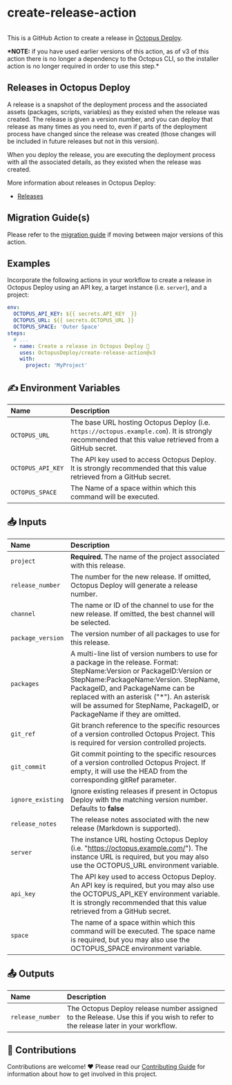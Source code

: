 # create-release-action

<img alt= "" src="https://github.com/OctopusDeploy/create-release-action/raw/main/assets/github-actions-octopus.png" />

This is a GitHub Action to create a release in [Octopus Deploy](https://octopus.com/).

**\*NOTE:** if you have used earlier versions of this action, as of v3 of this action there is no longer a dependency to the Octopus CLI, so the installer action is no longer required in order to use this step.\*

## Releases in Octopus Deploy

A release is a snapshot of the deployment process and the associated assets (packages, scripts, variables) as they existed when the release was created. The release is given a version number, and you can deploy that release as many times as you need to, even if parts of the deployment process have changed since the release was created (those changes will be included in future releases but not in this version).

When you deploy the release, you are executing the deployment process with all the associated details, as they existed when the release was created.

More information about releases in Octopus Deploy:

- [Releases](https://octopus.com/docs/releases)

## Migration Guide(s)

Please refer to the [migration guide](migration-guide.md) if moving between major versions of this action.

## Examples

Incorporate the following actions in your workflow to create a release in Octopus Deploy using an API key, a target instance (i.e. `server`), and a project:

```yml
env:
  OCTOPUS_API_KEY: ${{ secrets.API_KEY  }}
  OCTOPUS_URL: ${{ secrets.OCTOPUS_URL }}
  OCTOPUS_SPACE: 'Outer Space'
steps:
  # ...
  - name: Create a release in Octopus Deploy 🐙
    uses: OctopusDeploy/create-release-action@v3
    with:
      project: 'MyProject'
```

## ✍️ Environment Variables

| Name              | Description                                                                                                                                          |
| :---------------- | :--------------------------------------------------------------------------------------------------------------------------------------------------- |
| `OCTOPUS_URL`     | The base URL hosting Octopus Deploy (i.e. `https://octopus.example.com`). It is strongly recommended that this value retrieved from a GitHub secret. |
| `OCTOPUS_API_KEY` | The API key used to access Octopus Deploy. It is strongly recommended that this value retrieved from a GitHub secret.                                |
| `OCTOPUS_SPACE`   | The Name of a space within which this command will be executed.                                                                                      |

## 📥 Inputs

| Name              | Description                                                                                                                                                                                                                                                                                                                     |
| :---------------- | :------------------------------------------------------------------------------------------------------------------------------------------------------------------------------------------------------------------------------------------------------------------------------------------------------------------------------ |
| `project`         | **Required.** The name of the project associated with this release.                                                                                                                                                                                                                                                       |
| `release_number`  | The number for the new release. If omitted, Octopus Deploy will generate a release number.                                                                                                                                                                                                                                      |
| `channel`         | The name or ID of the channel to use for the new release. If omitted, the best channel will be selected.                                                                                                                                                                                                                        |
| `package_version` | The version number of all packages to use for this release.                                                                                                                                                                                                                                                                     |
| `packages`        | A multi-line list of version numbers to use for a package in the release. Format: StepName:Version or PackageID:Version or StepName:PackageName:Version. StepName, PackageID, and PackageName can be replaced with an asterisk ("\*"). An asterisk will be assumed for StepName, PackageID, or PackageName if they are omitted. |
| `git_ref`         | Git branch reference to the specific resources of a version controlled Octopus Project. This is required for version controlled projects.                                                                                                                                                                                       |
| `git_commit`      | Git commit pointing to the specific resources of a version controlled Octopus Project. If empty, it will use the HEAD from the corresponding gitRef parameter.                                                                                                                                                                  |
| `ignore_existing` | Ignore existing releases if present in Octopus Deploy with the matching version number. Defaults to **false**                                                                                                                                                                                                                   |
| `release_notes`   | The release notes associated with the new release (Markdown is supported).                                                                                                                                                                                                                                                      |
| `server`          | The instance URL hosting Octopus Deploy (i.e. "https://octopus.example.com/"). The instance URL is required, but you may also use the OCTOPUS_URL environment variable.                                                                                                                                                         |
| `api_key`         | The API key used to access Octopus Deploy. An API key is required, but you may also use the OCTOPUS_API_KEY environment variable. It is strongly recommended that this value retrieved from a GitHub secret.                                                                                                                    |
| `space`           | The name of a space within which this command will be executed. The space name is required, but you may also use the OCTOPUS_SPACE environment variable.                                                                                                                                                                        |

## 📤 Outputs

| Name             | Description                                                                                                                     |
| :--------------- | :------------------------------------------------------------------------------------------------------------------------------ |
| `release_number` | The Octopus Deploy release number assigned to the Release. Use this if you wish to refer to the release later in your workflow. |

## 🤝 Contributions

Contributions are welcome! :heart: Please read our [Contributing Guide](.github/CONTRIBUTING.md) for information about how to get involved in this project.
